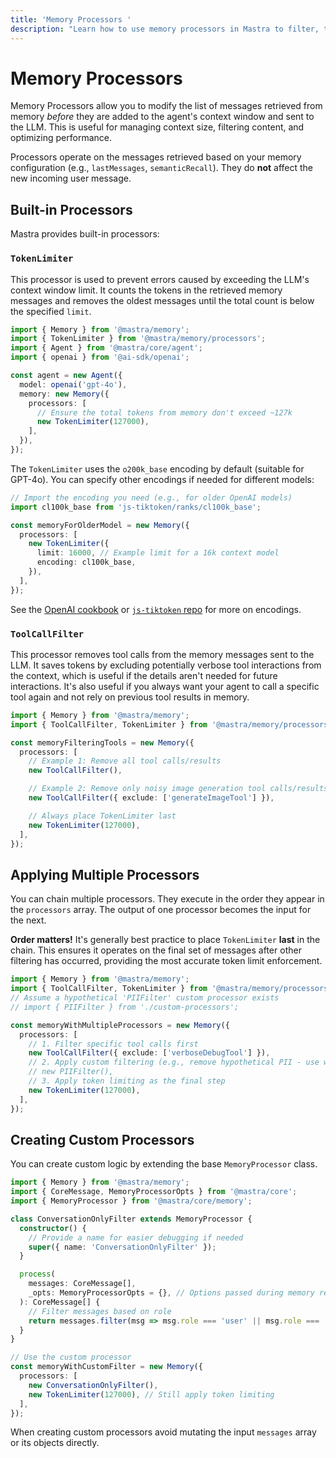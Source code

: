 ```yaml
---
title: 'Memory Processors '
description: "Learn how to use memory processors in Mastra to filter, trim, and transform messages before they're sent to the language model to manage context window limits."
---
```


# Memory Processors

Memory Processors allow you to modify the list of messages retrieved from memory _before_ they are added to the agent's context window and sent to the LLM. This is useful for managing context size, filtering content, and optimizing performance.

Processors operate on the messages retrieved based on your memory configuration (e.g., `lastMessages`, `semanticRecall`). They do **not** affect the new incoming user message.

## Built-in Processors

Mastra provides built-in processors:

### `TokenLimiter`

This processor is used to prevent errors caused by exceeding the LLM's context window limit. It counts the tokens in the retrieved memory messages and removes the oldest messages until the total count is below the specified `limit`.

```typescript copy showLineNumbers {9-12}
import { Memory } from '@mastra/memory';
import { TokenLimiter } from '@mastra/memory/processors';
import { Agent } from '@mastra/core/agent';
import { openai } from '@ai-sdk/openai';

const agent = new Agent({
  model: openai('gpt-4o'),
  memory: new Memory({
    processors: [
      // Ensure the total tokens from memory don't exceed ~127k
      new TokenLimiter(127000),
    ],
  }),
});
```

The `TokenLimiter` uses the `o200k_base` encoding by default (suitable for GPT-4o). You can specify other encodings if needed for different models:

```typescript copy showLineNumbers {6-9}
// Import the encoding you need (e.g., for older OpenAI models)
import cl100k_base from 'js-tiktoken/ranks/cl100k_base';

const memoryForOlderModel = new Memory({
  processors: [
    new TokenLimiter({
      limit: 16000, // Example limit for a 16k context model
      encoding: cl100k_base,
    }),
  ],
});
```

See the [OpenAI cookbook](https://cookbook.openai.com/examples/how_to_count_tokens_with_tiktoken#encodings) or [`js-tiktoken` repo](https://github.com/dqbd/tiktoken) for more on encodings.

### `ToolCallFilter`

This processor removes tool calls from the memory messages sent to the LLM. It saves tokens by excluding potentially verbose tool interactions from the context, which is useful if the details aren't needed for future interactions. It's also useful if you always want your agent to call a specific tool again and not rely on previous tool results in memory.

```typescript copy showLineNumbers {5-14}
import { Memory } from '@mastra/memory';
import { ToolCallFilter, TokenLimiter } from '@mastra/memory/processors';

const memoryFilteringTools = new Memory({
  processors: [
    // Example 1: Remove all tool calls/results
    new ToolCallFilter(),

    // Example 2: Remove only noisy image generation tool calls/results
    new ToolCallFilter({ exclude: ['generateImageTool'] }),

    // Always place TokenLimiter last
    new TokenLimiter(127000),
  ],
});
```

## Applying Multiple Processors

You can chain multiple processors. They execute in the order they appear in the `processors` array. The output of one processor becomes the input for the next.

**Order matters!** It's generally best practice to place `TokenLimiter` **last** in the chain. This ensures it operates on the final set of messages after other filtering has occurred, providing the most accurate token limit enforcement.

```typescript copy showLineNumbers {7-14}
import { Memory } from '@mastra/memory';
import { ToolCallFilter, TokenLimiter } from '@mastra/memory/processors';
// Assume a hypothetical 'PIIFilter' custom processor exists
// import { PIIFilter } from './custom-processors';

const memoryWithMultipleProcessors = new Memory({
  processors: [
    // 1. Filter specific tool calls first
    new ToolCallFilter({ exclude: ['verboseDebugTool'] }),
    // 2. Apply custom filtering (e.g., remove hypothetical PII - use with caution)
    // new PIIFilter(),
    // 3. Apply token limiting as the final step
    new TokenLimiter(127000),
  ],
});
```

## Creating Custom Processors

You can create custom logic by extending the base `MemoryProcessor` class.

```typescript copy showLineNumbers {5-20,24-27}
import { Memory } from '@mastra/memory';
import { CoreMessage, MemoryProcessorOpts } from '@mastra/core';
import { MemoryProcessor } from '@mastra/core/memory';

class ConversationOnlyFilter extends MemoryProcessor {
  constructor() {
    // Provide a name for easier debugging if needed
    super({ name: 'ConversationOnlyFilter' });
  }

  process(
    messages: CoreMessage[],
    _opts: MemoryProcessorOpts = {}, // Options passed during memory retrieval, rarely needed here
  ): CoreMessage[] {
    // Filter messages based on role
    return messages.filter(msg => msg.role === 'user' || msg.role === 'assistant');
  }
}

// Use the custom processor
const memoryWithCustomFilter = new Memory({
  processors: [
    new ConversationOnlyFilter(),
    new TokenLimiter(127000), // Still apply token limiting
  ],
});
```

When creating custom processors avoid mutating the input `messages` array or its objects directly.
